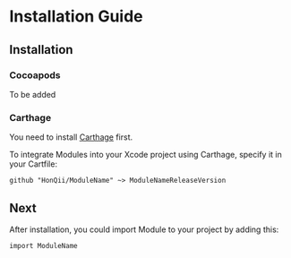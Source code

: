 # Installation Guide

## Installation
### Cocoapods
To be added

### Carthage
You need to install [Carthage](https://github.com/Carthage/Carthage) first.

To integrate Modules into your Xcode project using Carthage, specify it in your Cartfile:
```
github "HonQii/ModuleName" ~> ModuleNameReleaseVersion
```

## Next
After installation, you could import Module to your project by adding this:
```
import ModuleName
```





